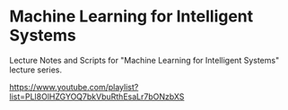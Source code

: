 # Machine Learning for Intelligent Systems
Lecture Notes and Scripts for "Machine Learning for Intelligent Systems" lecture series.

https://www.youtube.com/playlist?list=PLl8OlHZGYOQ7bkVbuRthEsaLr7bONzbXS
